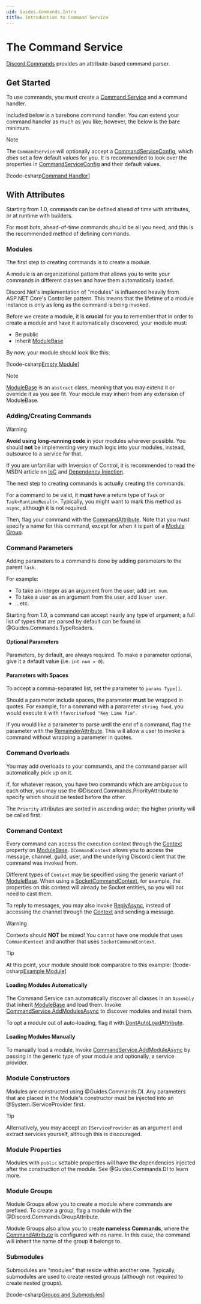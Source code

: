 ```yaml
---
uid: Guides.Commands.Intro
title: Introduction to Command Service
---
```


# The Command Service

[Discord.Commands](xref:Discord.Commands) provides an attribute-based
command parser.

## Get Started

To use commands, you must create a [Command Service] and a command
handler.

Included below is a barebone command handler. You can extend your
command handler as much as you like; however, the below is the bare
minimum.

> [!NOTE]
> The `CommandService` will optionally accept a [CommandServiceConfig],
> which *does* set a few default values for you. It is recommended to
> look over the properties in [CommandServiceConfig] and their default
> values.

[!code-csharp[Command Handler](samples/command_handler.cs)]

[Command Service]: xref:Discord.Commands.CommandService
[CommandServiceConfig]: xref:Discord.Commands.CommandServiceConfig

## With Attributes

Starting from 1.0, commands can be defined ahead of time with
attributes, or at runtime with builders.

For most bots, ahead-of-time commands should be all you need, and this
is the recommended method of defining commands.

### Modules

The first step to creating commands is to create a _module_.

A module is an organizational pattern that allows you to write your
commands in different classes and have them automatically loaded.

Discord.Net's implementation of "modules" is influenced heavily from
ASP.NET Core's Controller pattern. This means that the lifetime of a
module instance is only as long as the command is being invoked.

Before we create a module, it is **crucial** for you to remember that
in order to create a module and have it automatically discovered,
your module must:

* Be public
* Inherit [ModuleBase]

By now, your module should look like this:

[!code-csharp[Empty Module](samples/empty-module.cs)]

> [!NOTE]
> [ModuleBase] is an `abstract` class, meaning that you may extend it
> or override it as you see fit. Your module may inherit from any
> extension of ModuleBase.

[IoC]: https://msdn.microsoft.com/en-us/library/ff921087.aspx
[Dependency Injection]: https://msdn.microsoft.com/en-us/library/ff921152.aspx
[ModuleBase]: xref:Discord.Commands.ModuleBase`1

### Adding/Creating Commands

> [!WARNING]
> **Avoid using long-running code** in your modules wherever possible.
> You should **not** be implementing very much logic into your
> modules, instead, outsource to a service for that.
>
> If you are unfamiliar with Inversion of Control, it is recommended
> to read the MSDN article on [IoC] and [Dependency Injection].

The next step to creating commands is actually creating the commands.

For a command to be valid, it **must** have a return type of `Task`
or `Task<RuntimeResult>`. Typically, you might want to mark this
method as `async`, although it is not required.

Then, flag your command with the [CommandAttribute]. Note that you must
specify a name for this command, except for when it is part of a
[Module Group](#module-groups).

### Command Parameters

Adding parameters to a command is done by adding parameters to the
parent `Task`.

For example:

* To take an integer as an argument from the user, add `int num`.
* To take a user as an argument from the user, add `IUser user`.
* ...etc.

Starting from 1.0, a command can accept nearly any type of argument;
a full list of types that are parsed by default can
be found in @Guides.Commands.TypeReaders.

[CommandAttribute]: xref:Discord.Commands.CommandAttribute

#### Optional Parameters

Parameters, by default, are always required. To make a parameter
optional, give it a default value (i.e. `int num = 0`).

#### Parameters with Spaces

To accept a comma-separated list, set the parameter to `params Type[]`.

Should a parameter include spaces, the parameter **must** be
wrapped in quotes. For example, for a command with a parameter
`string food`, you would execute it with
`!favoritefood "Key Lime Pie"`.

If you would like a parameter to parse until the end of a command,
flag the parameter with the [RemainderAttribute]. This will
allow a user to invoke a command without wrapping a
parameter in quotes.

[RemainderAttribute]: xref:Discord.Commands.RemainderAttribute

### Command Overloads

You may add overloads to your commands, and the command parser will
automatically pick up on it.

If, for whatever reason, you have two commands which are ambiguous to
each other, you may use the @Discord.Commands.PriorityAttribute to
specify which should be tested before the other.

The `Priority` attributes are sorted in ascending order; the higher
priority will be called first.

### Command Context

Every command can access the execution context through the [Context]
property on [ModuleBase]. `ICommandContext` allows you to access the
message, channel, guild, user, and the underlying Discord client
that the command was invoked from.

Different types of `Context` may be specified using the generic variant
of [ModuleBase]. When using a [SocketCommandContext], for example, the
properties on this context will already be Socket entities, so you
will not need to cast them.

To reply to messages, you may also invoke [ReplyAsync], instead of
accessing the channel through the [Context] and sending a message.

> [!WARNING]
> Contexts should **NOT** be mixed! You cannot have one module that
> uses `CommandContext` and another that uses `SocketCommandContext`.

[Context]: xref:Discord.Commands.ModuleBase`1.Context
[SocketCommandContext]: xref:Discord.Commands.SocketCommandContext
[ReplyAsync]: xref:Discord.Commands.ModuleBase`1.ReplyAsync*

> [!TIP]
> At this point, your module should look comparable to this example:
> [!code-csharp[Example Module](samples/module.cs)]

#### Loading Modules Automatically

The Command Service can automatically discover all classes in an
`Assembly` that inherit [ModuleBase] and load them. Invoke
[CommandService.AddModulesAsync] to discover modules and
install them.

To opt a module out of auto-loading, flag it with
[DontAutoLoadAttribute].

[DontAutoLoadAttribute]: xref:Discord.Commands.DontAutoLoadAttribute
[CommandService.AddModulesAsync]: xref:Discord.Commands.CommandService.AddModulesAsync*

#### Loading Modules Manually

To manually load a module, invoke [CommandService.AddModuleAsync] by
passing in the generic type of your module and optionally, a
service provider.

[CommandService.AddModuleAsync]: xref:Discord.Commands.CommandService.AddModuleAsync*

### Module Constructors

Modules are constructed using @Guides.Commands.DI. Any parameters
that are placed in the Module's constructor must be injected into an
@System.IServiceProvider first.

> [!TIP]
> Alternatively, you may accept an
> `IServiceProvider` as an argument and extract services yourself,
> although this is discouraged.

### Module Properties

Modules with `public` settable properties will have the dependencies
injected after the construction of the module. See @Guides.Commands.DI
to learn more.

### Module Groups

Module Groups allow you to create a module where commands are
prefixed. To create a group, flag a module with the
@Discord.Commands.GroupAttribute.

Module Groups also allow you to create **nameless Commands**, where
the [CommandAttribute] is configured with no name. In this case, the
command will inherit the name of the group it belongs to.

### Submodules

Submodules are "modules" that reside within another one. Typically,
submodules are used to create nested groups (although not required to
create nested groups).

[!code-csharp[Groups and Submodules](samples/groups.cs)]